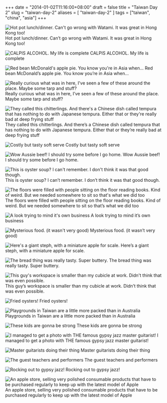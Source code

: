 +++
date = "2014-01-02T11:16:00+08:00"
draft = false
title = "Taiwan Day 2"
slug = "taiwan-day-2"
aliases = [
	"taiwan-day-2"
]
tags = ["taiwan", "china", "asia"]
+++



![Hot pot lunch/dinner. Can't go wrong with Watami. It was great in Hong Kong too!](/travel-blog/images/2014/01/wpid-img_20140101_163419.jpg) Hot pot lunch/dinner. Can’t go wrong with Watami. It was great in Hong Kong too!

![CALPIS ALCOHOL. My life is complete](/travel-blog/images/2014/01/wpid-img_20131231_214509.jpg) CALPIS ALCOHOL. My life is complete

![Red bean McDonald's apple pie. You know you're in Asia when...](/travel-blog/images/2014/01/wpid-img_20140102_001235.jpg) Red bean McDonald’s apple pie. You know you’re in Asia when…

![Really curious what was in here, I've seen a few of these around the place. Maybe some tarp and stuff?](/travel-blog/images/2014/01/wpid-img_20140101_122928.jpg) Really curious what was in here, I’ve seen a few of these around the place. Maybe some tarp and stuff?

![They called this chitterlings. And there's a Chinese dish called tempura that has nothing to do with Japanese tempura. Either that or they're really bad at deep frying stuff](/travel-blog/images/2014/01/wpid-img_20140101_125647.jpg) They called this chitterlings. And there’s a Chinese dish called tempura that has nothing to do with Japanese tempura. Either that or they’re really bad at deep frying stuff

![Costly but tasty soft serve](/travel-blog/images/2014/01/wpid-img_20140101_135941.jpg) Costly but tasty soft serve

![Wow Aussie beef! I should try some before I go home.](/travel-blog/images/2014/01/wpid-img_20140101_131524.jpg) Wow Aussie beef! I should try some before I go home.

![This is oyster soup? I can't remember. I don't think it was that good though.](/travel-blog/images/2014/01/wpid-img_20131231_205210.jpg) This is oyster soup? I can’t remember. I don’t think it was that good though.

![The floors were filled with people sitting on the floor reading books. Kind of weird. But we needed somewhere to sit so that's what we did too](/travel-blog/images/2014/01/wpid-img_20140101_155713.jpg) The floors were filled with people sitting on the floor reading books. Kind of weird. But we needed somewhere to sit so that’s what we did too

![A look trying to mind it's own business](/travel-blog/images/2014/01/wpid-img_20140101_152839.jpg) A look trying to mind it’s own business

![Mysterious food. (it wasn't very good)](/travel-blog/images/2014/01/wpid-img_20140101_131238.jpg) Mysterious food. (it wasn’t very good)

![Here's a giant steph, with a miniature apple for scale.](/travel-blog/images/2014/01/wpid-img_20131231_211244.jpg) Here’s a giant steph, with a miniature apple for scale.

![The bread thing was really tasty. Super buttery.](/travel-blog/images/2014/01/wpid-img_20131231_205309.jpg) The bread thing was really tasty. Super buttery.

![This guy's workspace is smaller than my cubicle at work. Didn't think that was even possible.](/travel-blog/images/2014/01/wpid-img_20140101_221854.jpg) This guy’s workspace is smaller than my cubicle at work. Didn’t think that was even possible.

![Fried oysters!](/travel-blog/images/2014/01/wpid-img_20140101_164414.jpg) Fried oysters!

![Playgrounds in Taiwan are a little more packed than in Australia](/travel-blog/images/2014/01/wpid-img_20140101_134551.jpg) Playgrounds in Taiwan are a little more packed than in Australia

![These kids are gonna be strong](/travel-blog/images/2014/01/wpid-img_20140101_134603.jpg) These kids are gonna be strong

![I managed to get a photo with THE famous gypsy jazz master guitarist!](/travel-blog/images/2014/01/wpid-img_20140101_215556.jpg) I managed to get a photo with THE famous gypsy jazz master guitarist!

![Master guitarists doing their thing](/travel-blog/images/2014/01/wpid-img_20140101_200110.jpg) Master guitarists doing their thing

![The guest teachers and performers](/travel-blog/images/2014/01/wpid-img_20140101_215613.jpg) The guest teachers and performers

![Rocking out to gypsy jazz!](/travel-blog/images/2014/01/wpid-img_20140101_202037.jpg) Rocking out to gypsy jazz!

![An apple store, selling very polished consumable products that have to be purchased regularly to keep up with the latest model of Apple](/travel-blog/images/2014/01/wpid-img_20140101_124523.jpg) An apple store, selling very polished consumable products that have to be purchased regularly to keep up with the latest model of Apple
